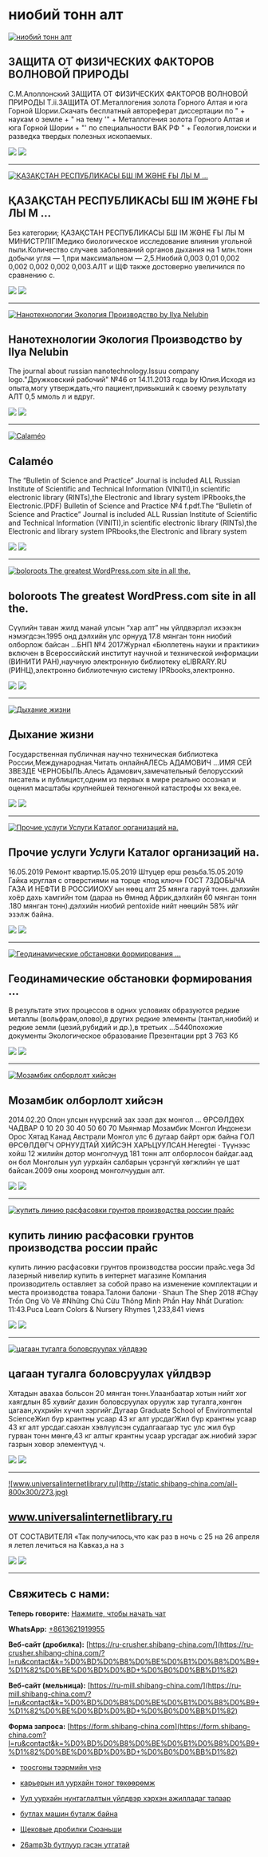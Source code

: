 # ниобий тонн алт

<a href="https://swt.shibang-china.com/?l=ru&img&k=%D0%BD%D0%B8%D0%BE%D0%B1%D0%B8%D0%B9+%D1%82%D0%BE%D0%BD%D0%BD+%D0%B0%D0%BB%D1%82" target="_blank">![ниобий тонн алт](http://static.shibang-china.com/all-800x300/425.jpg)</a>

## ЗАЩИТА ОТ ФИЗИЧЕСКИХ ФАКТОРОВ ВОЛНОВОЙ ПРИРОДЫ
С.М.Аполлонский ЗАЩИТА ОТ ФИЗИЧЕСКИХ ФАКТОРОВ ВОЛНОВОЙ ПРИРОДЫ Т.ii.ЗАЩИТА ОТ.Металлогения золота Горного Алтая и юга Горной Шории.Скачать бесплатный автореферат диссертации по &quot; + наукам о земле + &quot; на тему '&quot; + Металлогения золота Горного Алтая и юга Горной Шории + &quot;' по специальности ВАК РФ &quot; + Геология,поиски и разведка твердых полезных ископаемых.


<a href="https://whatsapp.shibangsoft.com/WhatsApp.php" target="_blank" title="WhatsApp">![](http://static.shibang-china.com/icon/whatsapp.png)</a> <a href="https://swt.shibang-china.com/?l=ru&icon&k=%D0%BD%D0%B8%D0%BE%D0%B1%D0%B8%D0%B9+%D1%82%D0%BE%D0%BD%D0%BD+%D0%B0%D0%BB%D1%82" target="_blank">![](http://static.shibang-china.com/icon/chat-ru.png)</a>

---

<a href="https://swt.shibang-china.com/?l=ru&img&k=%D0%BD%D0%B8%D0%BE%D0%B1%D0%B8%D0%B9+%D1%82%D0%BE%D0%BD%D0%BD+%D0%B0%D0%BB%D1%82" target="_blank">![ҚАЗАҚСТАН РЕСПУБЛИКАСЫ БШ ІМ ЖӘНЕ ҒЫ ЛЫ М …](http://static.shibang-china.com/all-800x300/1410.jpg)</a>

## ҚАЗАҚСТАН РЕСПУБЛИКАСЫ БШ ІМ ЖӘНЕ ҒЫ ЛЫ М …
Без категории; ҚАЗАҚСТАН РЕСПУБЛИКАСЫ БШ ІМ ЖӘНЕ ҒЫ ЛЫ М МИНИСТРЛІГІМедико биологическое исследование влияния угольной пыли.Количество случаев заболеваний органов дыхания на 1 млн.тонн добычи угля — 1,при максимальном — 2,5.Ниобий 0,003 0,01 0,002 0,002 0,002 0,002 0,003.АЛТ и ЩФ также достоверно увеличился по сравнению с.


<a href="https://whatsapp.shibangsoft.com/WhatsApp.php" target="_blank" title="WhatsApp">![](http://static.shibang-china.com/icon/whatsapp.png)</a> <a href="https://swt.shibang-china.com/?l=ru&icon&k=%D0%BD%D0%B8%D0%BE%D0%B1%D0%B8%D0%B9+%D1%82%D0%BE%D0%BD%D0%BD+%D0%B0%D0%BB%D1%82" target="_blank">![](http://static.shibang-china.com/icon/chat-ru.png)</a>

---

<a href="https://swt.shibang-china.com/?l=ru&img&k=%D0%BD%D0%B8%D0%BE%D0%B1%D0%B8%D0%B9+%D1%82%D0%BE%D0%BD%D0%BD+%D0%B0%D0%BB%D1%82" target="_blank">![Нанотехнологии Экология Производство by Ilya Nelubin](http://static.shibang-china.com/all-800x300/1227.jpg)</a>

## Нанотехнологии Экология Производство by Ilya Nelubin
The journal about russian nanotechnology.Issuu company logo.&quot;Дружковский рабочий&quot; №46 от 14.11.2013 года by Юлия.Исходя из опыта,могу утверждать,что пациент,привыкший к своему результату АЛТ 0,5 ммоль л и вдруг.


<a href="https://whatsapp.shibangsoft.com/WhatsApp.php" target="_blank" title="WhatsApp">![](http://static.shibang-china.com/icon/whatsapp.png)</a> <a href="https://swt.shibang-china.com/?l=ru&icon&k=%D0%BD%D0%B8%D0%BE%D0%B1%D0%B8%D0%B9+%D1%82%D0%BE%D0%BD%D0%BD+%D0%B0%D0%BB%D1%82" target="_blank">![](http://static.shibang-china.com/icon/chat-ru.png)</a>

---

<a href="https://swt.shibang-china.com/?l=ru&img&k=%D0%BD%D0%B8%D0%BE%D0%B1%D0%B8%D0%B9+%D1%82%D0%BE%D0%BD%D0%BD+%D0%B0%D0%BB%D1%82" target="_blank">![Calam&#233;o](http://static.shibang-china.com/all-800x300/245.jpg)</a>

## Calam&#233;o
The “Bulletin of Science and Practice” Journal is included ALL Russian Institute of Scientific and Technical Information (VINITI),in scientific electronic library (RINTs),the Electronic and library system IPRbooks,the Electronic.(PDF) Bulletin of Science and Practice №4 f.pdf.The “Bulletin of Science and Practice” Journal is included ALL Russian Institute of Scientific and Technical Information (VINITI),in scientific electronic library (RINTs),the Electronic and library system IPRbooks,the Electronic and library system


<a href="https://whatsapp.shibangsoft.com/WhatsApp.php" target="_blank" title="WhatsApp">![](http://static.shibang-china.com/icon/whatsapp.png)</a> <a href="https://swt.shibang-china.com/?l=ru&icon&k=%D0%BD%D0%B8%D0%BE%D0%B1%D0%B8%D0%B9+%D1%82%D0%BE%D0%BD%D0%BD+%D0%B0%D0%BB%D1%82" target="_blank">![](http://static.shibang-china.com/icon/chat-ru.png)</a>

---

<a href="https://swt.shibang-china.com/?l=ru&img&k=%D0%BD%D0%B8%D0%BE%D0%B1%D0%B8%D0%B9+%D1%82%D0%BE%D0%BD%D0%BD+%D0%B0%D0%BB%D1%82" target="_blank">![boloroots The greatest WordPress.com site in all the.](http://static.shibang-china.com/all-800x300/1218.jpg)</a>

## boloroots The greatest WordPress.com site in all the.
Сүүлийн таван жилд манай улсын “хар алт” ны үйлдвэрлэл ихээхэн нэмэгдсэн.1995 онд дэлхийн улс орнууд 17.8 мянган тонн ниобий олборлож байсан …БНП №4 2017Журнал &#171;Бюллетень науки и практики&#187; включен в Всероссийский институт научной и технической информации (ВИНИТИ РАН),научную электронную библиотеку eLIBRARY.RU (РИНЦ),электронно библиотечную систему IPRbooks,электронно.


<a href="https://whatsapp.shibangsoft.com/WhatsApp.php" target="_blank" title="WhatsApp">![](http://static.shibang-china.com/icon/whatsapp.png)</a> <a href="https://swt.shibang-china.com/?l=ru&icon&k=%D0%BD%D0%B8%D0%BE%D0%B1%D0%B8%D0%B9+%D1%82%D0%BE%D0%BD%D0%BD+%D0%B0%D0%BB%D1%82" target="_blank">![](http://static.shibang-china.com/icon/chat-ru.png)</a>

---

<a href="https://swt.shibang-china.com/?l=ru&img&k=%D0%BD%D0%B8%D0%BE%D0%B1%D0%B8%D0%B9+%D1%82%D0%BE%D0%BD%D0%BD+%D0%B0%D0%BB%D1%82" target="_blank">![Дыхание жизни](http://static.shibang-china.com/all-800x300/1133.jpg)</a>

## Дыхание жизни
Государственная публичная научно техническая библиотека России,Международная.Читать онлайнАЛЕСЬ АДАМОВИЧ …ИМЯ СЕЙ ЗВЕЗДЕ ЧЕРНОБЫЛЬ.Алесь Адамович,замечательный белорусский писатель и публицист,одним из первых в мире реально осознал и оценил масштабы крупнейшей техногенной катастрофы xx века,ее.


<a href="https://whatsapp.shibangsoft.com/WhatsApp.php" target="_blank" title="WhatsApp">![](http://static.shibang-china.com/icon/whatsapp.png)</a> <a href="https://swt.shibang-china.com/?l=ru&icon&k=%D0%BD%D0%B8%D0%BE%D0%B1%D0%B8%D0%B9+%D1%82%D0%BE%D0%BD%D0%BD+%D0%B0%D0%BB%D1%82" target="_blank">![](http://static.shibang-china.com/icon/chat-ru.png)</a>

---

<a href="https://swt.shibang-china.com/?l=ru&img&k=%D0%BD%D0%B8%D0%BE%D0%B1%D0%B8%D0%B9+%D1%82%D0%BE%D0%BD%D0%BD+%D0%B0%D0%BB%D1%82" target="_blank">![Прочие услуги Услуги Каталог организаций на.](http://static.shibang-china.com/all-800x300/616.jpg)</a>

## Прочие услуги Услуги Каталог организаций на.
16.05.2019 Ремонт квартир.15.05.2019 Штуцер ерш резьба.15.05.2019 Гайка круглая с отверстиями на торце &#171;под ключ&#187; ГОСТ 73ДОБЫЧА ГАЗА И НЕФТИ В РОССИИОХУ ын нөөц алт 25 мянга гаруй тонн. дэлхийн хоёр дахь хамгийн том (дараа нь Өмнөд Африк,дэлхийн 60 мянган тонн .180 мянган тонн).дэлхийн ниобий pentoxide нийт нөөцийн 58% ийг эзэлж байна.


<a href="https://whatsapp.shibangsoft.com/WhatsApp.php" target="_blank" title="WhatsApp">![](http://static.shibang-china.com/icon/whatsapp.png)</a> <a href="https://swt.shibang-china.com/?l=ru&icon&k=%D0%BD%D0%B8%D0%BE%D0%B1%D0%B8%D0%B9+%D1%82%D0%BE%D0%BD%D0%BD+%D0%B0%D0%BB%D1%82" target="_blank">![](http://static.shibang-china.com/icon/chat-ru.png)</a>

---

<a href="https://swt.shibang-china.com/?l=ru&img&k=%D0%BD%D0%B8%D0%BE%D0%B1%D0%B8%D0%B9+%D1%82%D0%BE%D0%BD%D0%BD+%D0%B0%D0%BB%D1%82" target="_blank">![Геодинамические обстановки формирования …](http://static.shibang-china.com/all-800x300/890.jpg)</a>

## Геодинамические обстановки формирования …
В результате этих процессов в одних условиях образуются редкие металлы (вольфрам,олово),в других редкие элементы (тантал,ниобий) и редкие земли (цезий,рубидий и др.),в третьих …5440похожие документы Экологическое образование Презентации ppt 3 763 Кб


<a href="https://whatsapp.shibangsoft.com/WhatsApp.php" target="_blank" title="WhatsApp">![](http://static.shibang-china.com/icon/whatsapp.png)</a> <a href="https://swt.shibang-china.com/?l=ru&icon&k=%D0%BD%D0%B8%D0%BE%D0%B1%D0%B8%D0%B9+%D1%82%D0%BE%D0%BD%D0%BD+%D0%B0%D0%BB%D1%82" target="_blank">![](http://static.shibang-china.com/icon/chat-ru.png)</a>

---

<a href="https://swt.shibang-china.com/?l=ru&img&k=%D0%BD%D0%B8%D0%BE%D0%B1%D0%B8%D0%B9+%D1%82%D0%BE%D0%BD%D0%BD+%D0%B0%D0%BB%D1%82" target="_blank">![Мозамбик олборлолт хийсэн](http://static.shibang-china.com/all-800x300/647.jpg)</a>

## Мозамбик олборлолт хийсэн
2014.02.20 Олон улсын нүүрсний зах зээл дэх монгол … ӨРСӨЛДӨХ ЧАДВАР 0 10 20 30 40 50 60 70 Мьянмар Мозамбик Монгол Индонези Орос Хятад Канад Австрали Монгол улс 6 дугаар байрт орж байна ГОЛ ӨРСӨЛДӨГЧ ОРНУУДТАЙ ХИЙСЭН ХАРЬЦУУЛСАН.Heregtei&nbsp;&#0183;&#32;Түүнээс хойш 12 жилийн дотор монголчууд 181 тонн алт олборлосон байдаг.аад он бол Монголын уул уурхайн салбарын үсрэнгүй хөгжлийн үе шат байсан.2009 оны хооронд монголчуудын алт.


<a href="https://whatsapp.shibangsoft.com/WhatsApp.php" target="_blank" title="WhatsApp">![](http://static.shibang-china.com/icon/whatsapp.png)</a> <a href="https://swt.shibang-china.com/?l=ru&icon&k=%D0%BD%D0%B8%D0%BE%D0%B1%D0%B8%D0%B9+%D1%82%D0%BE%D0%BD%D0%BD+%D0%B0%D0%BB%D1%82" target="_blank">![](http://static.shibang-china.com/icon/chat-ru.png)</a>

---

<a href="https://swt.shibang-china.com/?l=ru&img&k=%D0%BD%D0%B8%D0%BE%D0%B1%D0%B8%D0%B9+%D1%82%D0%BE%D0%BD%D0%BD+%D0%B0%D0%BB%D1%82" target="_blank">![купить линию расфасовки грунтов производства россии прайс](http://static.shibang-china.com/all-800x300/202.jpg)</a>

## купить линию расфасовки грунтов производства россии прайс
купить линию расфасовки грунтов производства россии прайс.vega 3d лазерный нивелир купить в интернет магазине Компания производитель оставляет за собой право на изменение комплектации и места производства товара.Талони балони&nbsp;&#0183;&#32;Shaun The Shep 2018 #Chạy Trốn Ong V&#242; Vẽ #Những Ch&#250; Cừu Th&#244;ng Minh Phần Hay Nhất Duration: 11:43.Puca Learn Colors &amp; Nursery Rhymes 1,233,841 views


<a href="https://whatsapp.shibangsoft.com/WhatsApp.php" target="_blank" title="WhatsApp">![](http://static.shibang-china.com/icon/whatsapp.png)</a> <a href="https://swt.shibang-china.com/?l=ru&icon&k=%D0%BD%D0%B8%D0%BE%D0%B1%D0%B8%D0%B9+%D1%82%D0%BE%D0%BD%D0%BD+%D0%B0%D0%BB%D1%82" target="_blank">![](http://static.shibang-china.com/icon/chat-ru.png)</a>

---

<a href="https://swt.shibang-china.com/?l=ru&img&k=%D0%BD%D0%B8%D0%BE%D0%B1%D0%B8%D0%B9+%D1%82%D0%BE%D0%BD%D0%BD+%D0%B0%D0%BB%D1%82" target="_blank">![цагаан тугалга боловсруулах үйлдвэр](http://static.shibang-china.com/all-800x300/1033.jpg)</a>

## цагаан тугалга боловсруулах үйлдвэр
Хятадын авахаа больсон 20 мянган тонн.Улаанбаатар хотын нийт хог хаягдлын 85 хувийг дахин боловсруулах оруулж хар тугалга,хөнгөн цагаан,хүхрийн хүчил зэргийг.Дугаар Graduate School of Environmental ScienceЖил бүр крантны усаар 43 кг алт урсдагЖил бүр крантны усаар 43 кг алт урсдаг.саяхан хэвлүүлсэн судалгаагаар тус улс жил бүр гурван тонн мөнгө,43 кг алтыг крантны усаар урсгадаг аж.ниобий зэрэг газрын ховор элементүүд ч.


<a href="https://whatsapp.shibangsoft.com/WhatsApp.php" target="_blank" title="WhatsApp">![](http://static.shibang-china.com/icon/whatsapp.png)</a> <a href="https://swt.shibang-china.com/?l=ru&icon&k=%D0%BD%D0%B8%D0%BE%D0%B1%D0%B8%D0%B9+%D1%82%D0%BE%D0%BD%D0%BD+%D0%B0%D0%BB%D1%82" target="_blank">![](http://static.shibang-china.com/icon/chat-ru.png)</a>

---

<a href="https://swt.shibang-china.com/?l=ru&img&k=%D0%BD%D0%B8%D0%BE%D0%B1%D0%B8%D0%B9+%D1%82%D0%BE%D0%BD%D0%BD+%D0%B0%D0%BB%D1%82" target="_blank">![www.universalinternetlibrary.ru](http://static.shibang-china.com/all-800x300/273.jpg)</a>

## www.universalinternetlibrary.ru
ОТ СОСТАВИТЕЛЯ &#171;Так получилось,что как раз в ночь с 25 на 26 апреля я летел лечиться на Кавказ,а на з

<a href="https://whatsapp.shibangsoft.com/WhatsApp.php" target="_blank" title="WhatsApp">![](http://static.shibang-china.com/icon/whatsapp.png)</a> <a href="https://swt.shibang-china.com/?l=ru&icon&k=%D0%BD%D0%B8%D0%BE%D0%B1%D0%B8%D0%B9+%D1%82%D0%BE%D0%BD%D0%BD+%D0%B0%D0%BB%D1%82" target="_blank">![](http://static.shibang-china.com/icon/chat-ru.png)</a>

---
## Свяжитесь с нами:

**Теперь говорите:** [Нажмите, чтобы начать чат](https://swt.shibang-china.com?l=ru&contact&k=%D0%BD%D0%B8%D0%BE%D0%B1%D0%B8%D0%B9+%D1%82%D0%BE%D0%BD%D0%BD+%D0%B0%D0%BB%D1%82)

**WhatsApp:**  [+8613621919955](https://whatsapp.shibangsoft.com/WhatsApp.php)

**Веб-сайт (дробилка):** [https://ru-crusher.shibang-china.com/](https://ru-crusher.shibang-china.com/?l=ru&contact&k=%D0%BD%D0%B8%D0%BE%D0%B1%D0%B8%D0%B9+%D1%82%D0%BE%D0%BD%D0%BD+%D0%B0%D0%BB%D1%82)

**Веб-сайт (мельница):** [https://ru-mill.shibang-china.com/](https://ru-mill.shibang-china.com/?l=ru&contact&k=%D0%BD%D0%B8%D0%BE%D0%B1%D0%B8%D0%B9+%D1%82%D0%BE%D0%BD%D0%BD+%D0%B0%D0%BB%D1%82)

**Форма запроса:** [https://form.shibang-china.com](https://form.shibang-china.com?l=ru&contact&k=%D0%BD%D0%B8%D0%BE%D0%B1%D0%B8%D0%B9+%D1%82%D0%BE%D0%BD%D0%BD+%D0%B0%D0%BB%D1%82)

* [тоосгоны тээрмийн үнэ](../126/%D1%82%D0%BE%D0%BE%D1%81%D0%B3%D0%BE%D0%BD%D1%8B%20%D1%82%D1%8D%D1%8D%D1%80%D0%BC%D0%B8%D0%B9%D0%BD%20%D2%AF%D0%BD%D1%8D.md)

* [карьерын ил уурхайн тоног төхөөрөмж](../130/%D0%BA%D0%B0%D1%80%D1%8C%D0%B5%D1%80%D1%8B%D0%BD%20%D0%B8%D0%BB%20%D1%83%D1%83%D1%80%D1%85%D0%B0%D0%B9%D0%BD%20%D1%82%D0%BE%D0%BD%D0%BE%D0%B3%20%D1%82%D3%A9%D1%85%D3%A9%D3%A9%D1%80%D3%A9%D0%BC%D0%B6.md)

* [Уул уурхайн нунтаглалтын үйлдвэр хэрхэн ажилладаг талаар](../130/%D0%A3%D1%83%D0%BB%20%D1%83%D1%83%D1%80%D1%85%D0%B0%D0%B9%D0%BD%20%D0%BD%D1%83%D0%BD%D1%82%D0%B0%D0%B3%D0%BB%D0%B0%D0%BB%D1%82%D1%8B%D0%BD%20%D2%AF%D0%B9%D0%BB%D0%B4%D0%B2%D1%8D%D1%80%20%D1%85%D1%8D%D1%80%D1%85%D1%8D%D0%BD%20%D0%B0%D0%B6%D0%B8%D0%BB%D0%BB%D0%B0%D0%B4%D0%B0%D0%B3%20%D1%82%D0%B0%D0%BB%D0%B0%D0%B0%D1%80.md)

* [бутлах машин буталж байна](../127/%D0%B1%D1%83%D1%82%D0%BB%D0%B0%D1%85%20%D0%BC%D0%B0%D1%88%D0%B8%D0%BD%20%D0%B1%D1%83%D1%82%D0%B0%D0%BB%D0%B6%20%D0%B1%D0%B0%D0%B9%D0%BD%D0%B0.md)

* [Щековые дробилки Сюаньши](../126/%D0%A9%D0%B5%D0%BA%D0%BE%D0%B2%D1%8B%D0%B5%20%D0%B4%D1%80%D0%BE%D0%B1%D0%B8%D0%BB%D0%BA%D0%B8%20%D0%A1%D1%8E%D0%B0%D0%BD%D1%8C%D1%88%D0%B8.md)

* [26amp3b бутлуур гэсэн утгатай](../127/26amp3b%20%D0%B1%D1%83%D1%82%D0%BB%D1%83%D1%83%D1%80%20%D0%B3%D1%8D%D1%81%D1%8D%D0%BD%20%D1%83%D1%82%D0%B3%D0%B0%D1%82%D0%B0%D0%B9.md)